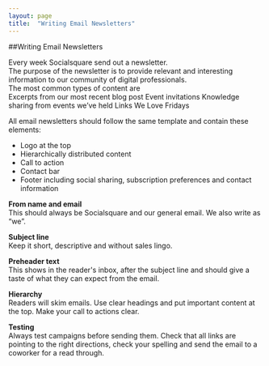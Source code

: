 ```yaml
---
layout: page
title:  "Writing Email Newsletters"
---
```


##Writing Email Newsletters

Every week Socialsquare send out a newsletter.  
The purpose of the newsletter is to provide relevant and interesting information to our community of digital professionals.  
The most common types of content are    
Excerpts from our most recent blog post
Event invitations
Knowledge sharing from events we’ve held
Links We Love Fridays

All email newsletters should follow the same template and contain these elements: 

- Logo at the top
- Hierarchically distributed content
- Call to action
- Contact bar
- Footer including social sharing, subscription preferences and contact information

**From name and email**  
This should always be Socialsquare and our general email. We also write as “we”.

**Subject line**  
Keep it short, descriptive and without sales lingo.

**Preheader text**  
This shows in the reader's inbox, after the subject line and should give a taste of what they can expect from the email.

**Hierarchy**  
Readers will skim emails. Use clear headings and put important content at the top. Make your call to actions clear. 

**Testing**  
Always test campaigns before sending them. Check that all links are pointing to the right directions, check your spelling and send the email to a coworker for a read through. 
